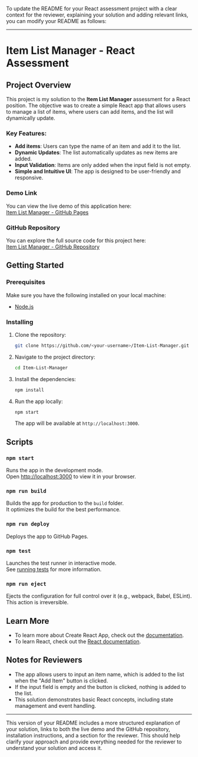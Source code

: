 To update the README for your React assessment project with a clear context for the reviewer, explaining your solution and adding relevant links, you can modify your README as follows:

---

# Item List Manager - React Assessment

## Project Overview

This project is my solution to the **Item List Manager** assessment for a React position. The objective was to create a simple React app that allows users to manage a list of items, where users can add items, and the list will dynamically update.

### Key Features:
- **Add items**: Users can type the name of an item and add it to the list.
- **Dynamic Updates**: The list automatically updates as new items are added.
- **Input Validation**: Items are only added when the input field is not empty.
- **Simple and Intuitive UI**: The app is designed to be user-friendly and responsive.

### Demo Link

You can view the live demo of this application here:  
[Item List Manager - GitHub Pages]([https://<your-username>.github.io/Item-List-Manager](https://StephanBegins.github.io/Item-List-Manager))

### GitHub Repository

You can explore the full source code for this project here:  
[Item List Manager - GitHub Repository]([https://github.com/<your-username>/Item-List-Manager](https://StephanBegins.github.io/Item-List-Manager))

## Getting Started

### Prerequisites

Make sure you have the following installed on your local machine:
- [Node.js](https://nodejs.org/)

### Installing

1. Clone the repository:
    ```bash
    git clone https://github.com/<your-username>/Item-List-Manager.git
    ```

2. Navigate to the project directory:
    ```bash
    cd Item-List-Manager
    ```

3. Install the dependencies:
    ```bash
    npm install
    ```

4. Run the app locally:
    ```bash
    npm start
    ```

    The app will be available at `http://localhost:3000`.

## Scripts

### `npm start`

Runs the app in the development mode.  
Open [http://localhost:3000](http://localhost:3000) to view it in your browser.

### `npm run build`

Builds the app for production to the `build` folder.  
It optimizes the build for the best performance.

### `npm run deploy`

Deploys the app to GitHub Pages.

### `npm test`

Launches the test runner in interactive mode.  
See [running tests](https://facebook.github.io/create-react-app/docs/running-tests) for more information.

### `npm run eject`

Ejects the configuration for full control over it (e.g., webpack, Babel, ESLint).  
This action is irreversible.

## Learn More

- To learn more about Create React App, check out the [documentation](https://facebook.github.io/create-react-app/docs/getting-started).
- To learn React, check out the [React documentation](https://reactjs.org/).

## Notes for Reviewers

- The app allows users to input an item name, which is added to the list when the "Add Item" button is clicked.
- If the input field is empty and the button is clicked, nothing is added to the list.
- This solution demonstrates basic React concepts, including state management and event handling.

---

This version of your README includes a more structured explanation of your solution, links to both the live demo and the GitHub repository, installation instructions, and a section for the reviewer. This should help clarify your approach and provide everything needed for the reviewer to understand your solution and access it.
